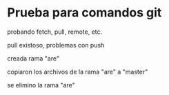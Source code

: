 # Prueba para comandos git
probando fetch, pull, remote, etc.

pull existoso, problemas con push

creada rama "are"

copiaron los archivos de la rama "are" a "master"

se elimino la rama "are"

